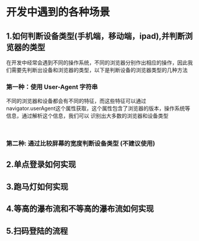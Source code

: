 # 开发中遇到的各种场景

## 1.如何判断设备类型(手机端，移动端，ipad),并判断浏览器的类型
在开发中经常会遇到不同的操作系统，不同的浏览器分别作出相应的操作，因此我们需要先判断出设备和浏览器的类型，以下是判断设备的浏览器类型的几种方法

### 第一种：使用 User-Agent 字符串
不同的浏览器和设备都会有不同的特征，而这些特征可以通过navigator.userAgent这个属性获取，这个属性包含了浏览器的版本，操作系统等信息，通过解析这个信息，我们可以
识别出大多数的浏览器和设备类型
```js
    
```
### 第二种: 通过比较屏幕的宽度判断设备类型 (不建议使用)


## 2.单点登录如何实现

## 3.跑马灯如何实现

## 4.等高的瀑布流和不等高的瀑布流如何实现

## 5.扫码登陆的流程